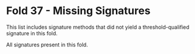 # Fold 37 - Missing Signatures

This list includes signature methods that did not yield a threshold-qualified signature in this fold.

All signatures present in this fold.
